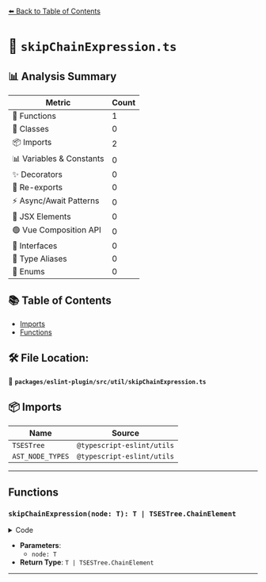 [⬅️ Back to Table of Contents](../../../../index.md)

# 📄 `skipChainExpression.ts`

## 📊 Analysis Summary

| Metric | Count |
|--------|-------|
| 🔧 Functions | 1 |
| 🧱 Classes | 0 |
| 📦 Imports | 2 |
| 📊 Variables & Constants | 0 |
| ✨ Decorators | 0 |
| 🔄 Re-exports | 0 |
| ⚡ Async/Await Patterns | 0 |
| 💠 JSX Elements | 0 |
| 🟢 Vue Composition API | 0 |
| 📐 Interfaces | 0 |
| 📑 Type Aliases | 0 |
| 🎯 Enums | 0 |

## 📚 Table of Contents

- [Imports](#imports)
- [Functions](#functions)

## 🛠️ File Location:
📂 **`packages/eslint-plugin/src/util/skipChainExpression.ts`**

## 📦 Imports

| Name | Source |
|------|--------|
| `TSESTree` | `@typescript-eslint/utils` |
| `AST_NODE_TYPES` | `@typescript-eslint/utils` |


---

## Functions

### `skipChainExpression(node: T): T | TSESTree.ChainElement`

<details><summary>Code</summary>

```ts
export function skipChainExpression<T extends TSESTree.Node>(
  node: T,
): T | TSESTree.ChainElement {
  return node.type === AST_NODE_TYPES.ChainExpression ? node.expression : node;
}
```
</details>

- **Parameters**:
  - `node: T`
- **Return Type**: `T | TSESTree.ChainElement`

---